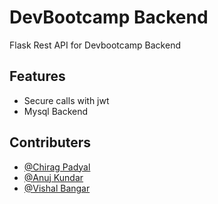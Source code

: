 
# DevBootcamp Backend

Flask Rest API for Devbootcamp Backend


## Features
- Secure calls with jwt
- Mysql Backend

## Contributers
- [@Chirag Padyal](https://github.com/FreakStar03)
- [@Anuj Kundar](https://github.com/FreakStar03)
- [@Vishal Bangar](https://github.com/FreakStar03)



